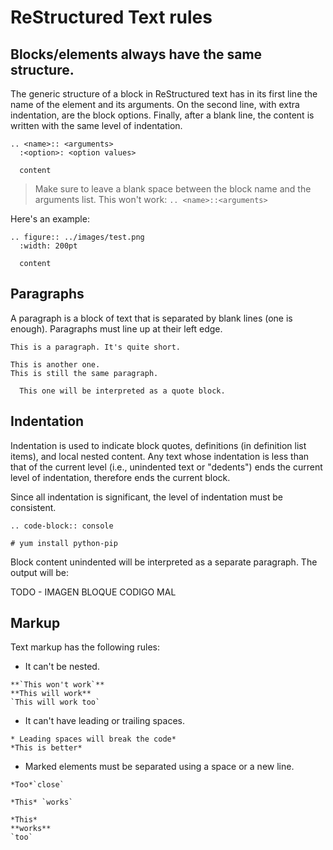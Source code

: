 # ReStructured Text rules

## Blocks/elements always have the same structure.

The generic structure of a block in ReStructured text has in its first line the name of the element and its arguments. On the second line, with extra indentation, are the block options. Finally, after a blank line, the content is written with the same level of indentation.

```
.. <name>:: <arguments>
  :<option>: <option values>

  content
```

> Make sure to leave a blank space between the block name and the arguments list. This won't work: `.. <name>::<arguments>`

Here's an example:

```
.. figure:: ../images/test.png
  :width: 200pt

  content
```

## Paragraphs

A paragraph is a block of text that is separated by blank lines (one is enough). Paragraphs must line up at their left edge.

```
This is a paragraph. It's quite short.

This is another one.
This is still the same paragraph.

  This one will be interpreted as a quote block.
```

## Indentation

Indentation is used to indicate block quotes, definitions (in definition list items), and local nested content. Any text whose indentation is less than that of the current level (i.e., unindented text or "dedents") ends the current level of indentation, therefore ends the current block.

Since all indentation is significant, the level of indentation must be consistent.

```
.. code-block:: console

# yum install python-pip
```

Block content unindented will be interpreted as a separate paragraph. The output will be:

TODO - IMAGEN BLOQUE CODIGO MAL

## Markup

Text markup has the following rules:

- It can't be nested.

```
**`This won't work`**
**This will work**
`This will work too`
```

- It can't have leading or trailing spaces.

```
* Leading spaces will break the code*
*This is better* 
```

- Marked elements must be separated using a space or a new line.

```
*Too*`close`

*This* `works`

*This*
**works**
`too`
```

